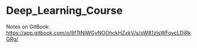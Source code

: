 # Deep_Learning_Course

Notes on GitBook:
https://app.gitbook.com/o/8fTtNlWGyNOOhckHZxkV/s/oW81zIsWFovcLDiRkGRg/
